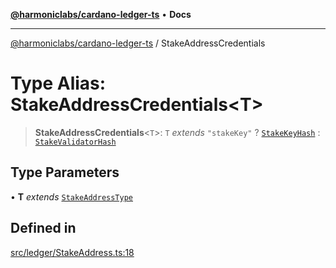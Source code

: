 [**@harmoniclabs/cardano-ledger-ts**](../README.md) • **Docs**

***

[@harmoniclabs/cardano-ledger-ts](../globals.md) / StakeAddressCredentials

# Type Alias: StakeAddressCredentials\<T\>

> **StakeAddressCredentials**\<`T`\>: `T` *extends* `"stakeKey"` ? [`StakeKeyHash`](../classes/StakeKeyHash.md) : [`StakeValidatorHash`](../classes/StakeValidatorHash.md)

## Type Parameters

• **T** *extends* [`StakeAddressType`](StakeAddressType.md)

## Defined in

[src/ledger/StakeAddress.ts:18](https://github.com/HarmonicLabs/cardano-ledger-ts/blob/94dd590ffe94133126b0d8d49920fc7b002e1975/src/ledger/StakeAddress.ts#L18)
